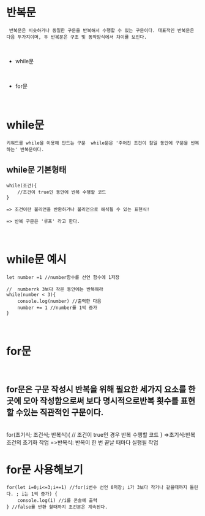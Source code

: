 # 반복문
     반복문은 비슷하거나 동일한 구문을 반복해서 수행할 수 있는 구문이다. 대표적인 반복문은 다음 두가지이며, 두 반복문은 구조 및 동작방식에서 차이를 보인다.
<br/>

+ while문
<br/>

+ for문
<br/>

# while문 
    키워드를 while을 이용해 만드는 구문  while문은 '주어진 조건이 참일 동안에 구문을 반복하는' 반복문이다.
## while문 기본형태
    while(조건){
        //조건이 true인 동안에 반복 수행할 코드
    }

    => 조건이란 불리언을 반환하거나 불리언으로 해석될 수 있는 표현식!

    => 반복 구문은 '루프' 라고 한다.
<br/>

# while문 예시
    let number =1 //number함수를 선언 함수에 1저장

    //  numberrk 3보다 작은 동안에는 반복해라
    while(number < 3){
        console.log(number) //출력한 다음
        number += 1 //number를 1씩 증가
    }
<br/>

# for문
<br/>

## for문은 구문 작성시 반복을 위해 필요한 세가지 요소를 한 곳에 모아 작성함으로써 보다 명시적으로반복 횟수를 표현할 수있는 직관적인 구문이다.

<br/>
    for(초기식; 조건식; 반복식){
        // 조건이 true인 경우 반복 수행할 코드
    }
    =>초기식:반복 조건의 초기화 작업
    =>반복식: 반복이 한 번 끝날 때마다 실행될 작업
<br/>

# for문 사용해보기
    for(let i=0;i<=3;i+=1) //for(i변수 선언 0저장; i가 3보다 작거나 같을때까지 돌린다. ; i는 1씩 증가) {
        console.log(i) //i를 콘솔에 출력
    } //false를 반환 할때까지 조건문은 계속된다.
